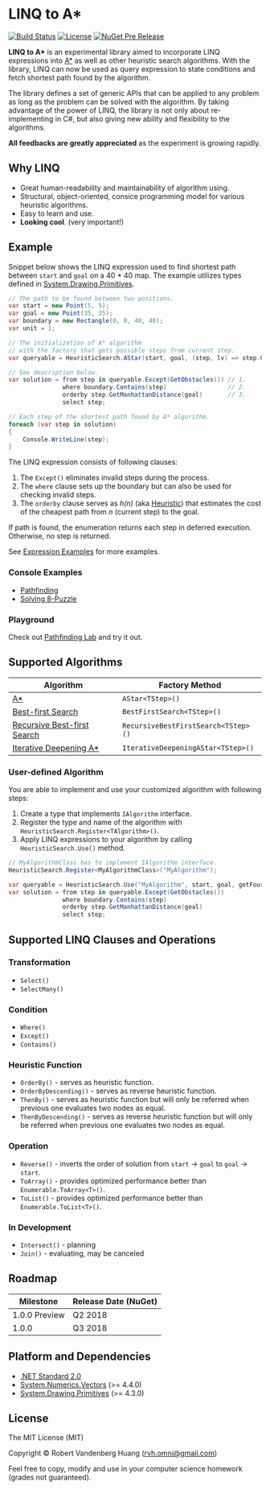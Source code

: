 # LINQ to A\*

[![Build Status](https://travis-ci.org/rvhuang/linq-to-astar.svg?branch=master)](https://travis-ci.org/rvhuang/linq-to-astar) [![License](https://img.shields.io/badge/license-MIT-blue.svg)](https://github.com/rvhuang/linq-to-astar/blob/master/LICENSE) 
[![NuGet Pre Release](https://img.shields.io/nuget/vpre/linq-to-astar.svg)](https://www.nuget.org/packages/linq-to-astar/)

**LINQ to A\*** is an experimental library aimed to incorporate LINQ expressions into [A\*](https://en.wikipedia.org/wiki/A*_search_algorithm) as well as other heuristic search algorithms. With the library, LINQ can now be used as query expression to state conditions and fetch shortest path found by the algorithm.

The library defines a set of generic APIs that can be applied to any problem as long as the problem can be solved with the algorithm. By taking advantage of the power of LINQ, the library is not only about re-implementing in C#, but also giving new ability and flexibility to the algorithms.

**All feedbacks are greatly appreciated** as the experiment is growing rapidly.

## Why LINQ

* Great human-readability and maintainability of algorithm using.
* Structural, object-oriented, consice programming model for various heuristic algorithms.
* Easy to learn and use.
* **Looking cool**. (very important!)

## Example

Snippet below shows the LINQ expression used to find shortest path between `start` and `goal` on a 40 \* 40 map. The example utilizes types defined in [System.Drawing.Primitives](https://www.nuget.org/packages/System.Drawing.Primitives/). 

```csharp
// The path to be found between two positions.
var start = new Point(5, 5);
var goal = new Point(35, 35);
var boundary = new Rectangle(0, 0, 40, 40);
var unit = 1;

// The initialization of A* algorithm
// with the factory that gets possible steps from current step.
var queryable = HeuristicSearch.AStar(start, goal, (step, lv) => step.GetFourDirections(unit));

// See description below.
var solution = from step in queryable.Except(GetObstacles()) // 1.
               where boundary.Contains(step)                 // 2.
               orderby step.GetManhattanDistance(goal)       // 3.
               select step;

// Each step of the shortest path found by A* algorithm.
foreach (var step in solution)
{
    Console.WriteLine(step);
}
```

The LINQ expression consists of following clauses:

1. The `Except()` eliminates invalid steps during the process.
2. The `where` clause sets up the boundary but can also be used for checking invalid steps.
3. The `orderby` clause serves as *h(n)* (aka [Heuristic](https://en.wikipedia.org/wiki/Heuristic)) that estimates the cost of the cheapest path from *n* (current step) to the goal.

If path is found, the enumeration returns each step in deferred execution. Otherwise, no step is returned.

See [Expression Examples](docs/Expression-Examples.md) for more examples.

### Console Examples

* [Pathfinding](src/LinqToAStar.Example.PathFinding/) 
* [Solving 8-Puzzle](src/LinqToAStar.Example.EightPuzzle/)

### Playground

Check out [Pathfinding Lab](https://pathfinding-lab.azurewebsites.net/) and try it out.

## Supported Algorithms

|Algorithm|Factory Method|
|----------|----------|
|[A\*](https://en.wikipedia.org/wiki/A*_search_algorithm)|`AStar<TStep>()`|
|[Best-first Search](https://en.wikipedia.org/wiki/Best-first_search)|`BestFirstSearch<TStep>()`|
|[Recursive Best-first Search](http://cs.gettysburg.edu/~tneller/papers/talks/RBFS_Example.htm)|`RecursiveBestFirstSearch<TStep>()`|
|[Iterative Deepening A\*](https://en.wikipedia.org/wiki/Iterative_deepening_A*)|`IterativeDeepeningAStar<TStep>()`|

### User-defined Algorithm

You are able to implement and use your customized algorithm with following steps:

1. Create a type that implements `IAlgorithm` interface.
2. Register the type and name of the algorithm with `HeuristicSearch.Register<TAlgorithm>()`.
3. Apply LINQ expressions to your algorithm by calling `HeuristicSearch.Use()` method.

```csharp
// MyAlgorithmClass has to implement IAlgorithm interface.
HeuristicSearch.Register<MyAlgorithmClass>("MyAlgorithm");

var queryable = HeuristicSearch.Use("MyAlgorithm", start, goal, getFourDirections);
var solution = from step in queryable.Except(GetObstacles())
               where boundary.Contains(step)
               orderby step.GetManhattanDistance(goal)
               select step;
```

## Supported LINQ Clauses and Operations

### Transformation

* `Select()`
* `SelectMany()`

### Condition

* `Where()`
* `Except()`
* `Contains()`

### Heuristic Function 

* `OrderBy()` - serves as heuristic function.
* `OrderByDescending()` - serves as reverse heuristic function.
* `ThenBy()` - serves as heuristic function but will only be referred when previous one evaluates two nodes as equal.
* `ThenByDescending()` - serves as reverse heuristic function but will only be referred when previous one evaluates two nodes as equal.

### Operation

* `Reverse()` - inverts the order of solution from `start` -> `goal` to `goal` -> `start`.
* `ToArray()` - provides optimized performance better than `Enumerable.ToArray<T>()`.
* `ToList()` - provides optimized performance better than `Enumerable.ToList<T>()`.

### In Development

* `Intersect()` - planning
* `Join()` - evaluating, may be canceled

## Roadmap

|Milestone|Release Date (NuGet)|
|----------|----------|
|1.0.0 Preview|Q2 2018|
|1.0.0|Q3 2018|

## Platform and Dependencies

* [.NET Standard 2.0](https://docs.microsoft.com/en-us/dotnet/api/?view=netstandard-2.0)
* [System.Numerics.Vectors](https://www.nuget.org/packages/System.Numerics.Vectors/) (>= 4.4.0)
* [System.Drawing.Primitives](https://www.nuget.org/packages/System.Drawing.Primitives/) (>= 4.3.0)

## License

The MIT License (MIT)

Copyright © Robert Vandenberg Huang ([rvh.omni@gmail.com](mailto:rvh.omni@gmail.com))

Feel free to copy, modify and use in your computer science homework (grades not guaranteed).
